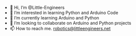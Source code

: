- 👋 Hi, I’m @Little-Engineers
- 👀 I’m interested in learning Python and Arduino Code
- 🌱 I’m currently learning Arduino and Python
- 💞️ I’m looking to collaborate on Arduino and Python projects
- 📫 How to reach me. robotics@littleengineers.net

<!---
Little-Engineers/Little-Engineers is a ✨ special ✨ repository because its `README.md` (this file) appears on your GitHub profile.
You can click the Preview link to take a look at your changes.
--->
